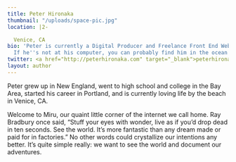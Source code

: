 ```yaml
---
title: Peter Hironaka
thumbnail: "/uploads/space-pic.jpg"
location: |2-

  Venice, CA
bio: 'Peter is currently a Digital Producer and Freelance Front End Web Developer.
  If he''s not at his computer, you can probably find him in the ocean. '
twitter: <a href="http://peterhironaka.com" target="_blank">peterhironaka.com</a>
layout: author
---
```


Peter grew up in New England, went to high school and college in the Bay Area, started his career in Portland, and is currently loving life by the beach in Venice, CA. 

Welcome to Miru, our quaint little corner of the internet we call home. Ray Bradbury once said, “Stuff your eyes with wonder, live as if you’d drop dead in ten seconds. See the world. It’s more fantastic than any dream made or paid for in factories.” No other words could crystallize our intentions any better. It’s quite simple really: we want to see the world and document our adventures.


